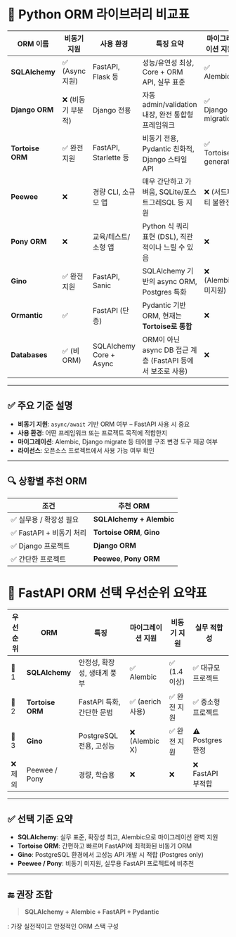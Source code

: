 # 🧩 Python ORM 라이브러리 비교표

| ORM 이름         | 비동기 지원 | 사용 환경            | 특징 요약                                                 | 마이그레이션 지원     | 라이선스    |
|------------------|--------------|------------------------|------------------------------------------------------------|------------------------|-------------|
| **SQLAlchemy**   | ✅ (Async 지원) | FastAPI, Flask 등      | 성능/유연성 최상, Core + ORM API, 실무 표준                | ✅ Alembic              | MIT         |
| **Django ORM**   | ❌ (비동기 부분적) | Django 전용           | 자동 admin/validation 내장, 완전 통합형 프레임워크         | ✅ Django migration     | BSD         |
| **Tortoise ORM** | ✅ 완전 지원   | FastAPI, Starlette 등  | 비동기 전용, Pydantic 친화적, Django 스타일 API            | ✅ Tortoise generate    | MIT         |
| **Peewee**       | ❌            | 경량 CLI, 소규모 앱    | 매우 간단하고 가벼움, SQLite/포스트그레SQL 등 지원         | ❌ (서드파티 불완전)    | MIT         |
| **Pony ORM**     | ❌            | 교육/테스트/소형 앱    | Python 식 쿼리 표현 (DSL), 직관적이나 느릴 수 있음         | ❌                     | Apache-2.0  |
| **Gino**         | ✅ 완전 지원   | FastAPI, Sanic         | SQLAlchemy 기반의 async ORM, Postgres 특화                | ❌ (Alembic 미지원)     | BSD         |
| **Ormantic**     | ✅            | FastAPI (단종)         | Pydantic 기반 ORM, 현재는 **Tortoise로 통합**              | ❌                     | MIT         |
| **Databases**    | ✅ (비ORM)     | SQLAlchemy Core + Async| ORM이 아닌 async DB 접근 계층 (FastAPI 등에서 보조로 사용) | ❌                     | BSD         |

---

## ✅ 주요 기준 설명

- **비동기 지원**: `async/await` 기반 ORM 여부 – FastAPI 사용 시 중요
- **사용 환경**: 어떤 프레임워크 또는 프로젝트 목적에 적합한지
- **마이그레이션**: Alembic, Django migrate 등 테이블 구조 변경 도구 제공 여부
- **라이선스**: 오픈소스 프로젝트에서 사용 가능 여부 확인

---

## 🔍 상황별 추천 ORM

| 조건 | 추천 ORM |
|------|----------|
| ✅ 실무용 / 확장성 필요 | **SQLAlchemy + Alembic** |
| ✅ FastAPI + 비동기 처리 | **Tortoise ORM**, **Gino** |
| ✅ Django 프로젝트 | **Django ORM** |
| ✅ 간단한 프로젝트 | **Peewee**, **Pony ORM** |

# 🚀 FastAPI ORM 선택 우선순위 요약표

| 우선순위 | ORM              | 특징                          | 마이그레이션 지원 | 비동기 지원     | 실무 적합성      |
|----------|------------------|-------------------------------|-------------------|------------------|------------------|
| 🥇 1     | **SQLAlchemy**   | 안정성, 확장성, 생태계 풍부  | ✅ Alembic         | ✅ (1.4 이상)     | ✅ 대규모 프로젝트 |
| 🥈 2     | **Tortoise ORM** | FastAPI 특화, 간단한 문법     | ✅ (aerich 사용)   | ✅ 완전 지원      | ✅ 중소형 프로젝트 |
| 🥉 3     | **Gino**         | PostgreSQL 전용, 고성능       | ❌ (Alembic X)     | ✅ 완전 지원      | ⚠️ Postgres 한정  |
| ❌ 제외 | Peewee / Pony     | 경량, 학습용                  | ❌                 | ❌                | ❌ FastAPI 부적합 |

---

## ✅ 선택 기준 요약

- **SQLAlchemy**: 실무 표준, 확장성 최고, Alembic으로 마이그레이션 완벽 지원
- **Tortoise ORM**: 간편하고 빠르며 FastAPI에 최적화된 비동기 ORM
- **Gino**: PostgreSQL 환경에서 고성능 API 개발 시 적합 (Postgres only)
- **Peewee / Pony**: 비동기 미지원, 실무용 FastAPI 프로젝트에 비추천

---

## 🔚 권장 조합

> **SQLAlchemy + Alembic + FastAPI + Pydantic**

: 가장 실전적이고 안정적인 ORM 스택 구성